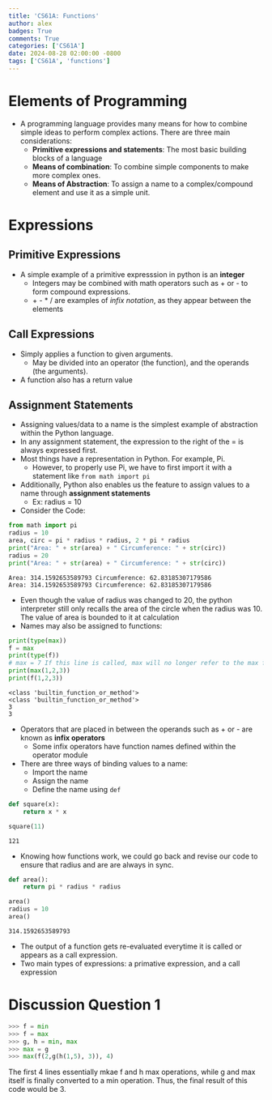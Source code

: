 ```yaml
---
title: 'CS61A: Functions'
author: alex
badges: True
comments: True
categories: ['CS61A']
date: 2024-08-28 02:00:00 -0800
tags: ['CS61A', 'functions']
---
```


# Elements of Programming
- A programming language provides many means for how to combine simple ideas to perform complex actions. There are three main considerations:
    - **Primitive expressions and statements**: The most basic building blocks of a language
    - **Means of combination**: To combine simple components to make more complex ones. 
    - **Means of Abstraction**: To assign a name to a complex/compound element and use it as a simple unit.

# Expressions

## Primitive Expressions
- A simple example of a primitive expresssion in python is an **integer**
    - Integers may be combined with math operators such as + or - to form compound expressions.
    - \+ - * / are examples of *infix notation*, as they appear between the elements

## Call Expressions
- Simply applies a function to given arguments.
    - May be divided into an operator (the function), and the operands (the arguments).
- A function also has a return value

## Assignment Statements
- Assigning values/data to a name is the simplest example of abstraction within the Python language.
- In any assignment statement, the expression to the right of the = is always expressed first.
- Most things have a representation in Python. For example, Pi.
    - However, to properly use Pi, we have to first import it with a statement like `from math import pi`
- Additionally, Python also enables us the feature to assign values to a name through **assignment statements**
    - Ex: radius = 10
- Consider the Code:



```python
from math import pi
radius = 10
area, circ = pi * radius * radius, 2 * pi * radius
print("Area: " + str(area) + " Circumference: " + str(circ))
radius = 20
print("Area: " + str(area) + " Circumference: " + str(circ))
```

    Area: 314.1592653589793 Circumference: 62.83185307179586
    Area: 314.1592653589793 Circumference: 62.83185307179586


- Even though the value of radius was changed to 20, the python interpreter still only recalls the area of the circle when the radius was 10. The value of area is bounded to it at calculation
- Names may also be assigned to functions:


```python
print(type(max))
f = max
print(type(f))
# max = 7 If this line is called, max will no longer refer to the max function. It would be just a number   
print(max(1,2,3))
print(f(1,2,3))
```

    <class 'builtin_function_or_method'>
    <class 'builtin_function_or_method'>
    3
    3


- Operators that are placed in between the operands such as + or - are known as **infix operators**
    - Some infix operators have function names defined within the operator module
- There are three ways of binding values to a name:
    - Import the name
    - Assign the name
    - Define the name using `def`


```python
def square(x):
    return x * x

square(11)
```




    121



- Knowing how functions work, we could go back and revise our code to ensure that radius and are are always in sync.


```python
def area():
    return pi * radius * radius

area()
radius = 10
area()
```




    314.1592653589793



- The output of a function gets re-evaluated everytime it is called or appears as a call expression.
- Two main types of expressions: a primative expression, and a call expression

# Discussion Question 1
```python
>>> f = min
>>> f = max
>>> g, h = min, max
>>> max = g
>>> max(f(2,g(h(1,5), 3)), 4)
```
The first 4 lines essentially mkae f and h max operations, while g and max itself is finally converted to a min operation. Thus, the final result of this code would be 3.
